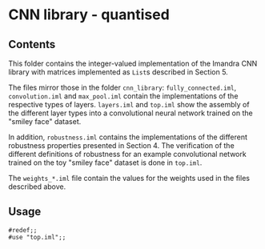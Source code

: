# CNN library - quantised 

## Contents

This folder contains the integer-valued implementation of the Imandra CNN library with matrices implemented as `List`s described in Section 5.

The files mirror those in the folder `cnn_library`:
`fully_connected.iml`, `convolution.iml` and `max_pool.iml` contain the implementations of the respective types of layers. `layers.iml` and `top.iml` show the assembly of the different layer types into a convolutional neural network trained on the "smiley face" dataset.

In addition, `robustness.iml` contains the implementations of the different robustness properties presented in Section 4. The verification of the different definitions of robustness for an example convolutional network trained on the toy "smiley face" dataset is done in `top.iml`.

The `weights_*.iml` file contain the values for the weights used in the files described above.

## Usage

```
#redef;;
#use "top.iml";;
```
